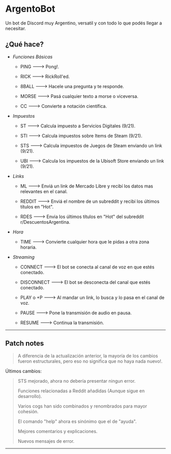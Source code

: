 # ArgentoBot
Un bot de Discord muy Argentino, versatil y con todo lo que podés llegar a necesitar.

## ¿Qué hace?


* *Funciones Básicas*

  * PING ---> Pong!.

  * RICK ---> RickRoll'ed.

  * 8BALL ---> Hacele una pregunta y te responde.

  * MORSE ---> Pasá cualquier texto a morse o viceversa.

  * CC ---> Convierte a notación científica.


* *Impuestos*

  * ST ---> Calcula impuesto a Servicios Digitales (9/21).

  * STI ---> Calcula impuestos sobre Items de Steam (9/21).

  * STS ---> Calcula impuestos de Juegos de Steam enviando un link (9/21).

  * UBI ---> Calcula los impuestos de la Ubisoft Store enviando un link (9/21).



* *Links*

  * ML ---> Enviá un link de Mercado Libre y recibí los datos mas relevantes en el canal.

  * REDDIT ---> Enviá el nombre de un subreddit y recibí los últimos títulos en "Hot".

  * RDES ---> Envia los últimos títulos en "Hot" del subreddit r/DescuentosArgentina.


* *Hora*

  * TIME ---> Convierte cualquier hora que le pidas a otra zona horaria.


* *Streaming*

  * CONNECT ---> El bot se conecta al canal de voz en que estés conectado.

  * DISCONNECT ---> El bot se desconecta del canal que estés conectado.

  * PLAY o +P ---> Al mandar un link, lo busca y lo pasa en el canal de voz.
  
  * PAUSE ---> Pone la transmisión de audio en pausa.

  * RESUME ---> Continua la transmisión.

___


## Patch notes

>A diferencia de la actualización anterior, la mayoría de los cambios fueron estructurales, pero eso no significa que no haya nada nuevo!.

Últimos cambios: 

>STS mejorado, ahora no debería presentar ningun error. 
>
>Funciones relacionadas a Reddit añadidas (Aunque sigue en desarrollo).
>
>Varios cogs han sido combinados y renombrados para mayor cohesión.
>
>El comando "help" ahora es sinónimo que el de "ayuda".
>
>Mejores comentarios y explicaciones.
>
>Nuevos mensajes de error.

___
